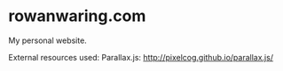 # rowanwaring.com
My personal website.

External resources used:
Parallax.js: http://pixelcog.github.io/parallax.js/
